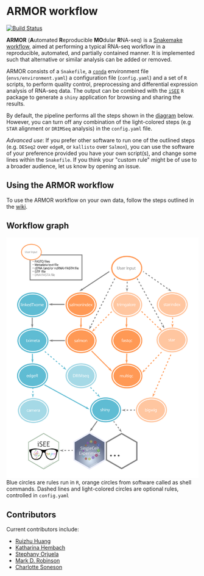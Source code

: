 # ARMOR workflow
[![Build Status](https://travis-ci.com/csoneson/ARMOR.svg?branch=master)](https://travis-ci.com/csoneson/ARMOR)

**ARMOR** (**A**utomated **R**eproducible **MO**dular **R**NA-seq) is a [Snakemake workflow](https://snakemake.readthedocs.io/en/stable/index.html), aimed at performing a typical RNA-seq workflow in a reproducible, automated, and partially contained manner. It is implemented such that alternative or similar analysis can be added or removed. 

ARMOR consists of a `Snakefile`, a [`conda`](https://conda.io/docs/) environment file (`envs/environment.yaml`) a configuration file (`config.yaml`) and a set of `R` scripts, to perform quality control, preprocessing and differential expression analysis of RNA-seq data. The output can be combined with the [`iSEE`](https://github.com/csoneson/iSEE) `R` package to generate a `shiny` application for browsing and sharing the results.  

By default, the pipeline performs all the steps shown in the [diagram](dag_nice3.png) below. However, you can turn off any combination of the light-colored steps (e.g `STAR` alignment or `DRIMSeq` analysis) in the `config.yaml` file. 

*Advanced use*: If you prefer other software to run one of the outlined steps (e.g. `DESeq2` over `edgeR`, or `kallisto` over `Salmon`), you can use the software of your preference provided you have your own script(s), and change some lines within the `Snakefile`. If you think your "custom rule" might be of use to a broader audience, let us know by opening an issue.


## Using the ARMOR workflow
To use the ARMOR workflow on your own data, follow the steps outlined in the [wiki](https://github.com/csoneson/ARMOR/wiki).

## Workflow graph
![DAG](img/dag_nice5.png)  
Blue circles are rules run in `R`, orange circles from software called as shell commands. Dashed lines and light-colored circles are optional rules, controlled in `config.yaml`

## Contributors
Current contributors include:

- [Ruizhu Huang](https://github.com/fionarhuang)
- [Katharina Hembach](https://github.com/khembach)
- [Stephany Orjuela](https://github.com/sorjuela)
- [Mark D. Robinson](https://github.com/markrobinsonuzh)
- [Charlotte Soneson](https://github.com/csoneson)
